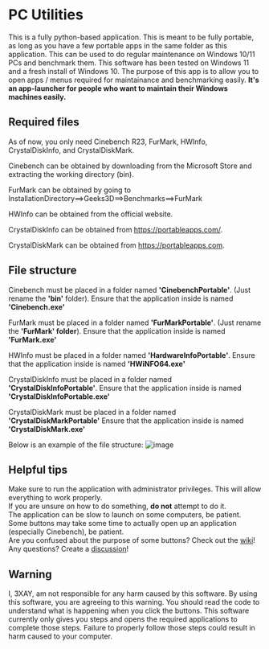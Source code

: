 

# PC Utilities

This is a fully python-based application. This is meant to be fully portable, as long as you have a few portable apps in the same folder as this application. This can be used to do regular maintenance on Windows 10/11 PCs and benchmark them. This software has been tested on Windows 11 and a fresh install of Windows 10.
The purpose of this app is to allow you to open apps / menus required for maintainance and benchmarking easily. __It's an app-launcher for people who want to maintain their Windows machines easily.__


## Required files

As of now, you only need Cinebench R23, FurMark, HWInfo, CrystalDiskInfo, and CrystalDiskMark.

Cinebench can be obtained by downloading from the Microsoft Store and extracting the working directory (bin).

FurMark can be obtained by going to InstallationDirectory==>Geeks3D==>Benchmarks==>FurMark

HWInfo can be obtained from the official website.

CrystalDiskInfo can be obtained from https://portableapps.com/.

CrystalDiskMark can be obtained from https://portableapps.com.


## File structure

Cinebench must be placed in a folder named **'CinebenchPortable'**. (Just rename the **'bin'** folder).
Ensure that the application inside is named **'Cinebench.exe'**

FurMark must be placed in a folder named **'FurMarkPortable'**. (Just rename the **'FurMark' folder**).
Ensure that the application inside is named **'FurMark.exe'**

HWInfo must be placed in a folder named **'HardwareInfoPortable'**.
Ensure that the application inside is named **'HWiNFO64.exe'**

CrystalDiskInfo must be placed in a folder named **'CrystalDiskInfoPortable'**.
Ensure that the application inside is named **'CrystalDiskInfoPortable.exe'**

CrystalDiskMark must be placed in a folder named **'CrystalDiskMarkPortable'**
Ensure that the application inside is named **'CrystalDiskMark.exe'**

Below is an example of the file structure:
![image](https://user-images.githubusercontent.com/69061313/228059390-7e884ac3-54c3-411d-b53d-63720d3fcf5c.png)


## Helpful tips
Make sure to run the application with administrator privileges. This will allow everything to work properly. <br>
If you are unsure on how to do something, **do not** attempt to do it. <br>
The application can be slow to launch on some computers, be patient. <br>
Some buttons may take some time to actually open up an application (especially Cinebench), be patient. <br>
Are you confused about the purpose of some buttons? Check out the [wiki](https://github.com/3XAY/PC-Utilities/wiki)! <br>
Any questions? Create a [discussion](https://github.com/3XAY/PC-Utilities/discussions)!

## Warning
I, 3XAY, am not responsible for any harm caused by this software. By using this software, you are agreeing to this warning. You should read the code to understand what is happening when you click the buttons. This software currently only gives you steps and opens the required applications to complete those steps. Failure to properly follow those steps could result in harm caused to your computer.
